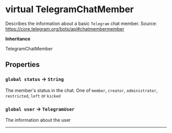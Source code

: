 # virtual TelegramChatMember

Describes the information about a basic `Telegram` chat member.
Source: https://core.telegram.org/bots/api#chatmembermember

**Inheritance**

TelegramChatMember

## Properties

### `global status` → `String`

The member's status in the chat. One of `member`, `creator`, `administrator`, `restricted`, `left` or `kicked`

### `global user` → `TelegramUser`

The information about the user

---
